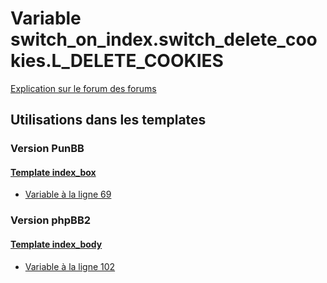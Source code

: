 # Variable switch_on_index.switch_delete_cookies.L_DELETE_COOKIES
[Explication sur le forum des forums](http://forum.forumactif.com/t294113-listing-des-variables#switch_on_index.switch_delete_cookies.L_DELETE_COOKIES)

## Utilisations dans les templates

### Version PunBB

#### [Template index_box](punbb/index_box.md)
* [Variable à la ligne 69](../punbb/index_box.tpl#L69)

### Version phpBB2

#### [Template index_body](subsilver/index_body.md)
* [Variable à la ligne 102](../subsilver/index_body.tpl#L102)